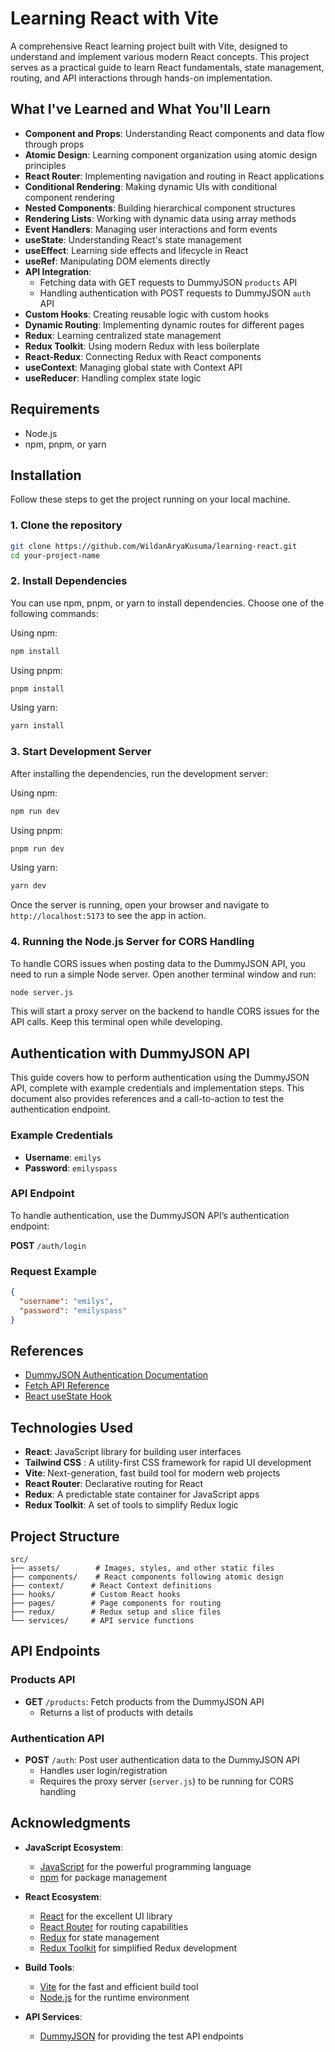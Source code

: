 # Learning React with Vite

A comprehensive React learning project built with Vite, designed to understand and implement various modern React concepts. This project serves as a practical guide to learn React fundamentals, state management, routing, and API interactions through hands-on implementation.

## What I've Learned and What You'll Learn

- **Component and Props**: Understanding React components and data flow through props
- **Atomic Design**: Learning component organization using atomic design principles
- **React Router**: Implementing navigation and routing in React applications
- **Conditional Rendering**: Making dynamic UIs with conditional component rendering
- **Nested Components**: Building hierarchical component structures
- **Rendering Lists**: Working with dynamic data using array methods
- **Event Handlers**: Managing user interactions and form events
- **useState**: Understanding React's state management
- **useEffect**: Learning side effects and lifecycle in React
- **useRef**: Manipulating DOM elements directly
- **API Integration**:
  - Fetching data with GET requests to DummyJSON `products` API
  - Handling authentication with POST requests to DummyJSON `auth` API
- **Custom Hooks**: Creating reusable logic with custom hooks
- **Dynamic Routing**: Implementing dynamic routes for different pages
- **Redux**: Learning centralized state management
- **Redux Toolkit**: Using modern Redux with less boilerplate
- **React-Redux**: Connecting Redux with React components
- **useContext**: Managing global state with Context API
- **useReducer**: Handling complex state logic

## Requirements

- Node.js
- npm, pnpm, or yarn

## Installation

Follow these steps to get the project running on your local machine.

### 1. Clone the repository

```bash
git clone https://github.com/WildanAryaKusuma/learning-react.git
cd your-project-name
```

### 2. Install Dependencies

You can use npm, pnpm, or yarn to install dependencies. Choose one of the following commands:

Using npm:
```bash
npm install
```

Using pnpm:
```bash
pnpm install
```

Using yarn:
```bash
yarn install
```

### 3. Start Development Server

After installing the dependencies, run the development server:

Using npm:
```bash
npm run dev
```

Using pnpm:
```bash
pnpm run dev
```

Using yarn:
```bash
yarn dev
```

Once the server is running, open your browser and navigate to `http://localhost:5173` to see the app in action.

### 4. Running the Node.js Server for CORS Handling

To handle CORS issues when posting data to the DummyJSON API, you need to run a simple Node server. Open another terminal window and run:

```bash
node server.js
```

This will start a proxy server on the backend to handle CORS issues for the API calls. Keep this terminal open while developing.

## Authentication with DummyJSON API

This guide covers how to perform authentication using the DummyJSON API, complete with example credentials and implementation steps. This document also provides references and a call-to-action to test the authentication endpoint.

### Example Credentials
- **Username**: `emilys`
- **Password**: `emilyspass`

### API Endpoint
To handle authentication, use the DummyJSON API’s authentication endpoint:

**POST** `/auth/login`

### Request Example
```json
{
  "username": "emilys",
  "password": "emilyspass"
}
```

## References
- [DummyJSON Authentication Documentation](https://dummyjson.com/docs/auth)
- [Fetch API Reference](https://developer.mozilla.org/en-US/docs/Web/API/Fetch_API)
- [React useState Hook](https://reactjs.org/docs/hooks-state.html)

## Technologies Used

- **React**: JavaScript library for building user interfaces
- **Tailwind CSS** : A utility-first CSS framework for rapid UI development
- **Vite**: Next-generation, fast build tool for modern web projects
- **React Router**: Declarative routing for React
- **Redux**: A predictable state container for JavaScript apps
- **Redux Toolkit**: A set of tools to simplify Redux logic

## Project Structure

```
src/
├── assets/        # Images, styles, and other static files
├── components/    # React components following atomic design
├── context/      # React Context definitions
├── hooks/        # Custom React hooks
├── pages/        # Page components for routing
├── redux/        # Redux setup and slice files
└── services/     # API service functions
```

## API Endpoints

### Products API
- **GET** `/products`: Fetch products from the DummyJSON API
  - Returns a list of products with details

### Authentication API
- **POST** `/auth`: Post user authentication data to the DummyJSON API
  - Handles user login/registration
  - Requires the proxy server (`server.js`) to be running for CORS handling

## Acknowledgments

- **JavaScript Ecosystem**:
  - [JavaScript](https://developer.mozilla.org/en-US/docs/Web/JavaScript) for the powerful programming language
  - [npm](https://www.npmjs.com/) for package management

- **React Ecosystem**:
  - [React](https://reactjs.org/) for the excellent UI library
  - [React Router](https://reactrouter.com/) for routing capabilities
  - [Redux](https://redux.js.org/) for state management
  - [Redux Toolkit](https://redux-toolkit.js.org/) for simplified Redux development

- **Build Tools**:
  - [Vite](https://vitejs.dev/) for the fast and efficient build tool
  - [Node.js](https://nodejs.org/) for the runtime environment

- **API Services**:
  - [DummyJSON](https://dummyjson.com/) for providing the test API endpoints